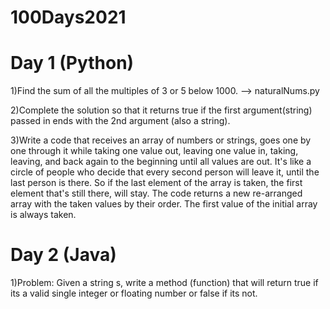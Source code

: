 # 100Days2021

# Day 1 (Python) <br/>
  1)Find the sum of all the multiples of 3 or 5 below 1000. --> naturalNums.py <br/>
  
  
  2)Complete the solution so that it returns true if the first argument(string) passed in ends with the 2nd argument (also a string).<br/>
  
  
  3)Write a code that receives an array of numbers or strings, goes one by one through it while taking one value out, leaving one value in, taking, leaving, and back   again to the beginning until all values are out. It's like a circle of people who decide that every second person will leave it, until the last person is there.    So if the last element of the array is taken, the first element that's still there, will stay. The code returns a new re-arranged array with the taken values by  their order. The first value of the initial array is always taken.
 
 # Day 2 (Java) <br/>
 
 1)Problem: Given a string s, write a method (function) that will return true if its a valid single integer or floating number or false if its not.
